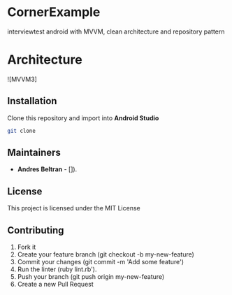 # CornerExample
interviewtest android with MVVM, clean architecture and repository pattern

# Architecture

![MVVM3]


## Installation
Clone this repository and import into **Android Studio**

```bash
git clone 
```

## Maintainers

* **Andres Beltran** - []).

## License

This project is licensed under the MIT License 

## Contributing

1. Fork it
2. Create your feature branch (git checkout -b my-new-feature)
3. Commit your changes (git commit -m 'Add some feature')
4. Run the linter (ruby lint.rb').
5. Push your branch (git push origin my-new-feature)
6. Create a new Pull Request

